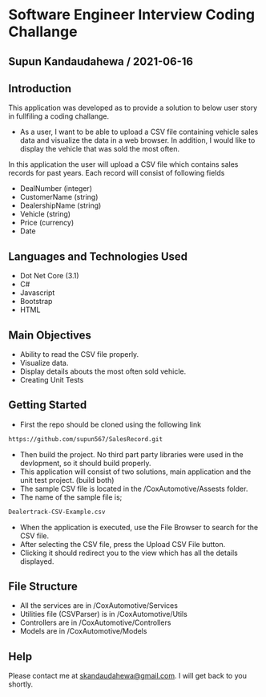 # Software Engineer Interview Coding Challange
## Supun Kandaudahewa / 2021-06-16

## Introduction
This application was developed as to provide a solution to below user story in fullfiling a coding challange.

- As a user, I want to be able to upload a CSV file containing vehicle sales data and visualize the data in a web browser. In addition, I would like to display the vehicle that was sold the most often.

In this application the user will upload a CSV file which contains sales records for past years. Each record will consist of following fields

- DealNumber (integer)
- CustomerName (string)
- DealershipName (string)
- Vehicle (string)
- Price (currency)
- Date

## Languages and Technologies Used
- Dot Net Core (3.1)
- C#
- Javascript
- Bootstrap
- HTML

## Main Objectives
- Ability to read the CSV file properly.
- Visualize data.
- Display details abouts the most often sold vehicle.
- Creating Unit Tests

## Getting Started

- First the repo should be cloned using the following link
```sh
https://github.com/supun567/SalesRecord.git
```

- Then build the project. No third part party libraries were used in the devlopment, so it should build properly.
- This application will consist of two solutions, main application and the unit test project. (build both)
- The sample CSV file is located in the /CoxAutomotive/Assests folder.
- The name of the sample file is; 
```sh
Dealertrack-CSV-Example.csv
```
- When the application is executed, use the File Browser to search for the CSV file.
- After selecting the CSV file, press the Upload CSV File button.
- Clicking it should redirect you to the view which has all the details displayed.

## File Structure

- All the services are in /CoxAutomotive/Services
- Utilities file (CSVParser) is in /CoxAutomotive/Utils
- Controllers are in /CoxAutomotive/Controllers
- Models are in /CoxAutomotive/Models

## Help

Please contact me at skandaudahewa@gmail.com. I will get back to you shortly. 


